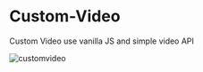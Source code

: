 # Custom-Video
Custom Video use vanilla JS and simple video API

![customvideo](https://user-images.githubusercontent.com/64429138/124002219-aac72d80-d9ff-11eb-8189-87a68c6d1b4d.jpg)

